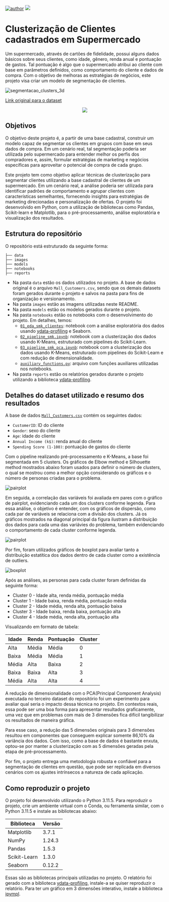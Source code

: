 [![author](https://img.shields.io/badge/Author-PedroBull-red.svg)](https://www.linkedin.com/in/pedro-bull-0363ba1a1/)
[![](https://img.shields.io/badge/Python-3.11+-blue.svg)](https://www.python.org/)

# Clusterização de Clientes cadastrados em Supermercado

Um supermercado, através de cartões de fidelidade, possui alguns dados básicos sobre seus clientes, como idade, gênero, renda anual e pontuação de gastos. Tal pontuação é algo que o supermercado atribui ao cliente com base em parâmetros definidos, como comportamento do cliente e dados de compra. Com o objetivo de melhoras as estratégias de negócios, este projeto visa criar um modelo de segmentação de clientes.

![segmentacao_clusters_3d](images/clusters_3d.png)

[Link original para o dataset](https://www.kaggle.com/vjchoudhary7/customer-segmentation-tutorial-in-python)

<p align="center"> 
  <a href="https://www.linkedin.com/in/pedro-bull-0363ba1a1/" target="_blank"><img src="https://img.shields.io/badge/-LinkedIn-%230077B5?style=for-the-badge&logo=linkedin&logoColor=white" target="_blank"></a> 
</p>

## Objetivos

O objetivo deste projeto é, a partir de uma base cadastral, construir um modelo capaz de segmentar os clientes em grupos com base em seus dados de compra. Em um cenário real, tal segmentação poderia ser utilizada pelo supermercado para entender melhor os perfis dos compradores e, assim, formular estratégias de marketing e negócios específicas para aproveitar o potencial de compra de cada grupo. 

Este projeto tem como objetivo aplicar técnicas de clusterização para segmentar clientes utilizando a base cadastral de clientes de um supermercado. Em um cenário real, a análise poderia ser utilizada para identificar padrões de comportamento e agrupar clientes com características semelhantes, fornecendo insights para estratégias de marketing direcionadas e personalização de ofertas. O projeto foi desenvolvido em Python, com a utilização de bibliotecas como Pandas, Scikit-learn e Matplotlib, para o pré-processamento, análise exploratória e visualização dos resultados.


## Estrutura do repositório

O repositório está estruturado da seguinte forma:

```
├── data
├── images
├── models
├── notebooks
├── reports
```

- Na pasta `data` estão os dados utilizados no projeto. A base de dados original é o arquivo `Mall_Customers.csv`, sendo que os demais datasets foram gerados durante o projeto e salvos na pasta para fins de organização e versionamento.
- Na pasta `images` estão as imagens utilizadas neste README.
- Na pasta `models` estão os modelos gerados durante o projeto. 
- Na pasta `notebooks` estão os notebooks com o desenvolvimento do projeto. Em detalhes, temos:
  - [`01_eda_smk_clientes`](notebooks/01_eda_smk_clientes.ipynb): notebook com a análise exploratória dos dados usando [ydata-profiling](https://github.com/ydataai/ydata-profiling) e Seaborn.
  - [`02_pipeline_smk.ipynb`](notebooks/02_pipeline_smk.ipynb): notebook com a clusterização dos dados usando K-Means, estruturado com pipelines do Scikit-Learn.
  - [`03_pipeline_smk_pca.ipynb`](notebooks/03_pipeline_smk_pca.ipynb): notebook com a clusterização dos dados usando K-Means, estruturado com pipelines do Scikit-Learn e com redução de dimensionalidade.
  - [`auxiliary_functions.py`](notebooks/funcoes_auxiliares.py): arquivo com funções auxiliares utilizadas nos notebooks.
- Na pasta `reports` estão os relatórios gerados durante o projeto utilizando a biblioteca [ydata-profiling](https://github.com/ydataai/ydata-profiling).

## Detalhes do dataset utilizado e resumo dos resultados

A base de dados [`Mall_Customers.csv`](dados/Mall_Customers.csv) contém os seguintes dados:

- `CustomerID`: ID do cliente
- `Gender`: sexo do cliente
- `Age`: idade do cliente
- `Annual Income (k$)`: renda anual do cliente
- `Spending Score (1-100)`: pontuação de gastos do cliente


Com o pipeline realizando pré-processamento e K-Means, a base foi segmentada em 5 clusters. Os gráficos de Elbow method e Silhouette method mostrados abaixo foram usados para definir o número de clusters, o qual se mostrou como a melhor opção considerando os gráficos e o número de personas criadas para o problema.

![pairplot](images/elbow_silhouette.png)

Em seguida, a correlação das variáveis foi avaliada em pares com o gráfico de pairplot, evidenciando cada um dos clusters conforme legenda. Para essa análise, o objetivo é entender, com os gráficos de dispersão, como cada par de variáveis se relaciona com a divisão dos clusters. Já os gráficos mostrados na diagonal principal da figura ilustram a distribuição dos dados para cada uma das variávies do problema, também evidenciando o comportamento de cada cluster conforme legenda.

![pairplot](images/kde.png)

Por fim, foram utilizados gráficos de boxplot para avaliar tanto a distribuição estatítica dos dados dentro de cada cluster como a existência de outliers. 

![boxplot](images/boxplots.png)

Após as análises, as personas para cada cluster foram definidas da seguinte forma:

- Cluster 0 - Idade alta, renda média, pontuação média 
- Cluster 1 - Idade baixa, renda média, pontuação média
- Cluster 2 - Idade média, renda alta, pontuação baixa
- Cluster 3 - Idade baixa, renda baixa, pontuação alta
- Cluster 4 - Idade média, renda alta, pontuação alta

Visualizando em formato de tabela:

| Idade    | Renda    | Pontuação  | Cluster |
| -------- | -------- | ---------- | ------- |
| Alta     | Média    | Média      | 0       |
| Baixa    | Média    | Média      | 1       |
| Média    | Alta     | Baixa      | 2       |
| Baixa    | Baixa    | Alta       | 3       |
| Média    | Alta     | Alta       | 4       |

A redução de dimensionalidade com o PCA(Principal Component Analysis) executada no terceiro dataset do repositório foi um experimento para avaliar qual seria o impacto dessa técnica no projeto. Em contextos reais, essa pode ser uma boa forma para apresentar resultados graficamente, uma vez que em problemas com mais de 3 dimensões fica difícil tangibilizar os resultados de maneira gráfica.

Para esse caso, a redução das 5 dimensões originais para 3 dimensões resultou em componentes que conseguem explicar somente 86,10% da variância dos dados. Com isso, como a base de dados é bastante enxuta, optou-se por manter a clusterização com as 5 dimensões geradas pela etapa de pré-processamento.

Por fim, o projeto entrega uma metodologia robusta e confiável para a segmentação de clientes em questão, que pode ser replicada em diversos cenários com os ajustes intrínsecos a natureza de cada aplicação.

## Como reproduzir o projeto

O projeto foi desenvolvido utilizando o Python 3.11.5. Para reproduzir o projeto, crie um ambiente virtual com o Conda, ou ferramenta similar, com o Python 3.11.5 e instale as bibliotecas abaixo:

| Biblioteca   | Versão |
| ------------ | ------ |
| Matplotlib   | 3.7.1  |
| NumPy        | 1.24.3 |
| Pandas       | 1.5.3  |
| Scikit-Learn | 1.3.0  |
| Seaborn      | 0.12.2 |

Essas são as bibliotecas principais utilizadas no projeto. O relatório foi gerado com a biblioteca [ydata-profiling](https://github.com/ydataai/ydata-profiling), instale-a se quiser reproduzir o relatório. Para ter um gráfico em 3 dimensões interativo, instale a biblioteca [ipympl](https://matplotlib.org/ipympl/).
